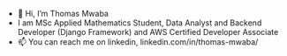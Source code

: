 - 👋 Hi, I’m Thomas Mwaba
- I am  MSc Applied Mathematics Student, Data Analyst and Backend Developer (Django Framework) and AWS Certified Developer Associate
- 📫 You can reach me on linkedin, linkedin.com/in/thomas-mwaba/

<!---
ThomasMwaba/ThomasMwaba is a ✨ special ✨ repository because its `README.md` (this file) appears on your GitHub profile.
You can click the Preview link to take a look at your changes.
--->
